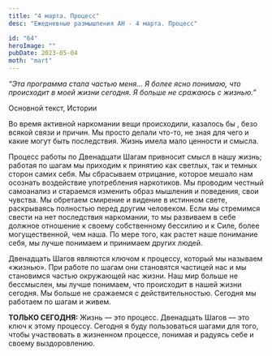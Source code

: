 ```yaml
---
title: "4 марта. Процесс"
desc: "Ежедневные размышления АН - 4 марта. Процесс"

id: "64"
heroImage: ""
pubDate: 2023-05-04
moth: "mart"
---
```


_“Эта программа стала частью меня… Я более ясно понимаю, что происходит в моей
жизни сегодня. Я больше не сражаюсь с жизнью.”_

Основной текст, Истории

Во время активной наркомании вещи происходили, казалось бы , безо всякой связи
и причин. Мы просто делали что-то, не зная для чего и какие могут быть
последствия. Жизнь имела мало ценности и смысла.

Процесс работы по Двенадцати Шагам привносит смысл в нашу жизнь; работая по
шагам мы приходим к принятию как светлых, так и темных сторон самих себя. Мы
сбрасываем отрицание, которое мешало нам осознать воздействие употребления
наркотиков. Мы проводим честный самоанализ и стараемся изменить образ мышления
и поведения, свои чувства. Мы обретаем смирение и видение в истинном свете,
раскрываясь полностью перед другим человеком. Если мы стремимся свести на нет
последствия наркомании, то мы развиваем в себе должное отношение к своему
собственному бессилию и к Силе, более могущественной, чем наша. По мере того,
как растет наше понимание себя, мы лучше понимаем и принимаем других людей.

Двенадцать Шагов являются ключом к процессу, который мы называем «жизнью». При
работе по шагам они становятся частицей нас и мы становимся частью окружающей
нас жизни. Наш мир больше не бессмыслен, мы лучше понимаем, что происходит в
нашей жизни сегодня. Мы больше не сражаемся с действительностью. Сегодня мы
работаем по шагам и живем.

**ТОЛЬКО СЕГОДНЯ:** Жизнь — это процесс. Двенадцать Шагов — это ключ к этому
процессу. Сегодня я буду пользоваться шагами для того, чтобы участвовать в
жизненном процессе, понимая и радуясь себе и своему выздоровлению.
